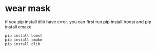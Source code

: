 # wear mask #
if you pip install dlib have error.
you can first run pip install boost and pip install cmake.

```
pip install boost
pip install cmake
pip install dlib
```
